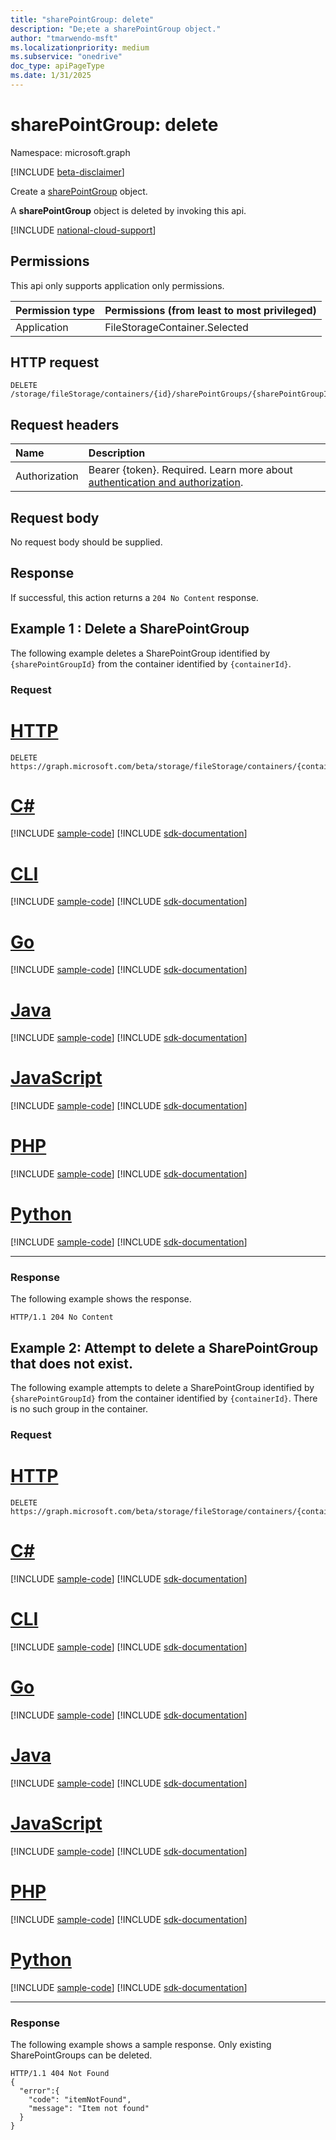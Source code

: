 ```yaml
---
title: "sharePointGroup: delete"
description: "De;ete a sharePointGroup object."
author: "tmarwendo-msft"
ms.localizationpriority: medium
ms.subservice: "onedrive"
doc_type: apiPageType
ms.date: 1/31/2025
---
```


# sharePointGroup: delete  

Namespace: microsoft.graph

[!INCLUDE [beta-disclaimer](../../includes/beta-disclaimer.md)]

Create a [sharePointGroup](../resources/sharepointgroup.md) object.

A **sharePointGroup** object is deleted by invoking this api.

[!INCLUDE [national-cloud-support](../../includes/global-us.md)]

## Permissions

This api only supports application only permissions.

|Permission type|Permissions (from least to most privileged)|
|:---|:---|
|Application|FileStorageContainer.Selected|

## HTTP request

<!-- {
  "blockType": "ignored"
}
-->
``` http
DELETE /storage/fileStorage/containers/{id}/sharePointGroups/{sharePointGroupId}
```

## Request headers

|Name|Description|
|:---|:---|
|Authorization|Bearer {token}. Required. Learn more about [authentication and authorization](/graph/auth/auth-concepts).|

## Request body
No request body should be supplied.

## Response

If successful, this action returns a `204 No Content` response.

## Example 1 : Delete a SharePointGroup
The following example deletes a SharePointGroup identified by `{sharePointGroupId}` from the container identified by `{containerId}`.

### Request
# [HTTP](#tab/http)
<!-- {
  "blockType": "request",
  "name": "delete_sharepointgroup"
}
-->
``` http
DELETE https://graph.microsoft.com/beta/storage/fileStorage/containers/{containerId}/sharePointGroups/{sharePointGroupId}
```

# [C#](#tab/csharp)
[!INCLUDE [sample-code](../includes/snippets/csharp/activate-filestoragecontainer-csharp-snippets.md)]
[!INCLUDE [sdk-documentation](../includes/snippets/snippets-sdk-documentation-link.md)]

# [CLI](#tab/cli)
[!INCLUDE [sample-code](../includes/snippets/cli/activate-filestoragecontainer-cli-snippets.md)]
[!INCLUDE [sdk-documentation](../includes/snippets/snippets-sdk-documentation-link.md)]

# [Go](#tab/go)
[!INCLUDE [sample-code](../includes/snippets/go/activate-filestoragecontainer-go-snippets.md)]
[!INCLUDE [sdk-documentation](../includes/snippets/snippets-sdk-documentation-link.md)]

# [Java](#tab/java)
[!INCLUDE [sample-code](../includes/snippets/java/activate-filestoragecontainer-java-snippets.md)]
[!INCLUDE [sdk-documentation](../includes/snippets/snippets-sdk-documentation-link.md)]

# [JavaScript](#tab/javascript)
[!INCLUDE [sample-code](../includes/snippets/javascript/activate-filestoragecontainer-javascript-snippets.md)]
[!INCLUDE [sdk-documentation](../includes/snippets/snippets-sdk-documentation-link.md)]

# [PHP](#tab/php)
[!INCLUDE [sample-code](../includes/snippets/php/activate-filestoragecontainer-php-snippets.md)]
[!INCLUDE [sdk-documentation](../includes/snippets/snippets-sdk-documentation-link.md)]

# [Python](#tab/python)
[!INCLUDE [sample-code](../includes/snippets/python/activate-filestoragecontainer-python-snippets.md)]
[!INCLUDE [sdk-documentation](../includes/snippets/snippets-sdk-documentation-link.md)]

---

### Response

The following example shows the response.

<!-- {
  "blockType": "response",
  "truncated": true
}
-->
``` http
HTTP/1.1 204 No Content
```

## Example 2: Attempt to delete a SharePointGroup that does not exist.

The following example attempts to delete a SharePointGroup identified by `{sharePointGroupId}` from the container identified by `{containerId}`. There is no such group in the container.

### Request
# [HTTP](#tab/http)
<!-- {
  "blockType": "request",
  "name": "delete_sharepointgroup"
}
-->
``` http
DELETE https://graph.microsoft.com/beta/storage/fileStorage/containers/{containerId}/sharePointGroups/{sharePointGroupId}
```

# [C#](#tab/csharp)
[!INCLUDE [sample-code](../includes/snippets/csharp/activate-filestoragecontainer-csharp-snippets.md)]
[!INCLUDE [sdk-documentation](../includes/snippets/snippets-sdk-documentation-link.md)]

# [CLI](#tab/cli)
[!INCLUDE [sample-code](../includes/snippets/cli/activate-filestoragecontainer-cli-snippets.md)]
[!INCLUDE [sdk-documentation](../includes/snippets/snippets-sdk-documentation-link.md)]

# [Go](#tab/go)
[!INCLUDE [sample-code](../includes/snippets/go/activate-filestoragecontainer-go-snippets.md)]
[!INCLUDE [sdk-documentation](../includes/snippets/snippets-sdk-documentation-link.md)]

# [Java](#tab/java)
[!INCLUDE [sample-code](../includes/snippets/java/activate-filestoragecontainer-java-snippets.md)]
[!INCLUDE [sdk-documentation](../includes/snippets/snippets-sdk-documentation-link.md)]

# [JavaScript](#tab/javascript)
[!INCLUDE [sample-code](../includes/snippets/javascript/activate-filestoragecontainer-javascript-snippets.md)]
[!INCLUDE [sdk-documentation](../includes/snippets/snippets-sdk-documentation-link.md)]

# [PHP](#tab/php)
[!INCLUDE [sample-code](../includes/snippets/php/activate-filestoragecontainer-php-snippets.md)]
[!INCLUDE [sdk-documentation](../includes/snippets/snippets-sdk-documentation-link.md)]

# [Python](#tab/python)
[!INCLUDE [sample-code](../includes/snippets/python/activate-filestoragecontainer-python-snippets.md)]
[!INCLUDE [sdk-documentation](../includes/snippets/snippets-sdk-documentation-link.md)]

---

### Response

The following example shows a sample response. Only existing SharePointGroups can be deleted.

<!-- {
  "blockType": "response",
  "truncated": true
}
-->
``` http
HTTP/1.1 404 Not Found
{
  "error":{
    "code": "itemNotFound",
    "message": "Item not found"
  }
}
```
